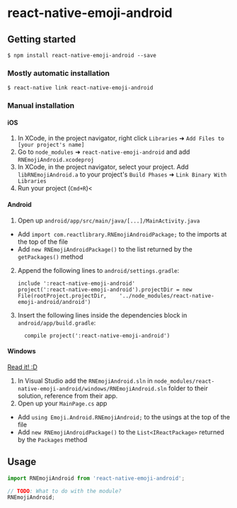 
# react-native-emoji-android

## Getting started

`$ npm install react-native-emoji-android --save`

### Mostly automatic installation

`$ react-native link react-native-emoji-android`

### Manual installation


#### iOS

1. In XCode, in the project navigator, right click `Libraries` ➜ `Add Files to [your project's name]`
2. Go to `node_modules` ➜ `react-native-emoji-android` and add `RNEmojiAndroid.xcodeproj`
3. In XCode, in the project navigator, select your project. Add `libRNEmojiAndroid.a` to your project's `Build Phases` ➜ `Link Binary With Libraries`
4. Run your project (`Cmd+R`)<

#### Android

1. Open up `android/app/src/main/java/[...]/MainActivity.java`
  - Add `import com.reactlibrary.RNEmojiAndroidPackage;` to the imports at the top of the file
  - Add `new RNEmojiAndroidPackage()` to the list returned by the `getPackages()` method
2. Append the following lines to `android/settings.gradle`:
  	```
  	include ':react-native-emoji-android'
  	project(':react-native-emoji-android').projectDir = new File(rootProject.projectDir, 	'../node_modules/react-native-emoji-android/android')
  	```
3. Insert the following lines inside the dependencies block in `android/app/build.gradle`:
  	```
      compile project(':react-native-emoji-android')
  	```

#### Windows
[Read it! :D](https://github.com/ReactWindows/react-native)

1. In Visual Studio add the `RNEmojiAndroid.sln` in `node_modules/react-native-emoji-android/windows/RNEmojiAndroid.sln` folder to their solution, reference from their app.
2. Open up your `MainPage.cs` app
  - Add `using Emoji.Android.RNEmojiAndroid;` to the usings at the top of the file
  - Add `new RNEmojiAndroidPackage()` to the `List<IReactPackage>` returned by the `Packages` method


## Usage
```javascript
import RNEmojiAndroid from 'react-native-emoji-android';

// TODO: What to do with the module?
RNEmojiAndroid;
```
  